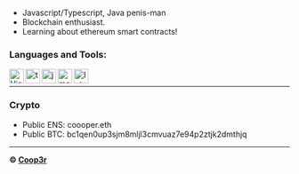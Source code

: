 <br>
<br>
<br>

- Javascript/Typescript, Java penis-man
- Blockchain enthusiast.
- Learning about ethereum smart contracts!

### Languages and Tools:

<img align="left" alt="Visual Studio Code" width="26px" src="https://i.imgur.com/LwSdAlE.png" />
<img align="left" alt="ts" width="26px" src="https://i.imgur.com/vSgFULR.png" />
<img align="left" alt="js" width="26px" src="https://i.imgur.com/3u1wzwE.png" />
<img align="left" alt="mongodb" width="26px" src="https://imgur.com/xN5cFRr.png" /> 
<img align="left" alt="Intellij" width="26px" src="https://upload.wikimedia.org/wikipedia/commons/thumb/9/9c/IntelliJ_IDEA_Icon.svg/1024px-IntelliJ_IDEA_Icon.svg.png" /> <br />

---

### Crypto

- Public ENS: coooper.eth
- Public BTC: bc1qen0up3sjm8mljl3cmvuaz7e94p2ztjk2dmthjq

---


**© [Coop3r](https://github.com/Coop3r)**
